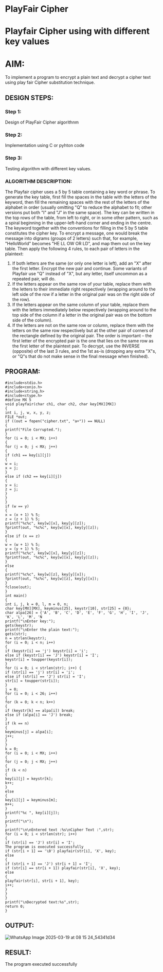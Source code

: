# PlayFair Cipher
# Playfair Cipher using with different key values
# AIM:

To implement a program to encrypt a plain text and decrypt a cipher text using play fair Cipher
substitution technique.
## DESIGN STEPS:

### Step 1:
Design of PlayFair Cipher algorithnm
### Step 2:
Implementation using C or pyhton code
### Step 3:
Testing algorithm with different key values.
### ALGORITHM DESCRIPTION:
The Playfair cipher uses a 5 by 5 table containing a key word or phrase. To generate the key table,
first fill the spaces in the table with the letters of the keyword, then fill the remaining spaces with
the rest of the letters of the alphabet in order (usually omitting "Q" to reduce the alphabet to fit;
other versions put both "I" and "J" in the same space). The key can be written in the top rows of the
table, from left to right, or in some other pattern, such as a spiral beginning in the upper-left-hand
corner and ending in the centre. The keyword together with the conventions for filling in the 5 by 5
table constitutes the cipher key. To encrypt a message, one would break the message into digrams
(groups of 2 letters) such that, for example, "HelloWorld" becomes "HE LL OW OR LD", and map
them out on the key table. Then apply the following 4 rules, to each pair of letters in the plaintext:
1. If both letters are the same (or only one letter is left), add an "X" after the first letter. Encrypt
the new pair and continue. Some
variants of Playfair use "Q" instead of "X", but any letter, itself uncommon as a repeated pair,
will do.
2. If the letters appear on the same row of your table, replace them with the letters to their
immediate right respectively (wrapping around to the left side of the row if a letter in the
original pair was on the right side of the row).
3. If the letters appear on the same column of your table, replace them with the letters
immediately below respectively (wrapping around to the top side of the column if a letter in
the original pair was on the bottom side of the column).
4. If the letters are not on the same row or column, replace them with the letters on the same row
respectively but at the other pair of corners of the rectangle defined by the original pair. The
order is important – the first letter of the encrypted pair is the one that lies on the same row as
the first letter of the plaintext pair. To decrypt, use the INVERSE (opposite) of the last 3 rules,
and the 1st as-is (dropping any extra "X"s, or "Q"s that do not make sense in the final message
when finished).
## PROGRAM:
```
#include<stdio.h>
#include<conio.h>
#include<string.h>
#include<ctype.h>
#define MX 5
void playfair(char ch1, char ch2, char key[MX][MX])
{
int i, j, w, x, y, z;
FILE *out;
if ((out = fopen("cipher.txt", "a+")) == NULL)
{
printf("File Corrupted.");
}
for (i = 0; i < MX; i++)
{
for (j = 0; j < MX; j++)
{
if (ch1 == key[i][j])
{
w = i;
x = j;
}
else if (ch2 == key[i][j])
{
y = i;
z = j;
}
}
}
if (w == y)
{
x = (x + 1) % 5;
z = (z + 1) % 5;
printf("%c%c", key[w][x], key[y][z]);
fprintf(out, "%c%c", key[w][x], key[y][z]);
}
else if (x == z)
{
w = (w + 1) % 5;
y = (y + 1) % 5;
printf("%c%c", key[w][x], key[y][z]);
fprintf(out, "%c%c", key[w][x], key[y][z]);
}
else
{
printf("%c%c", key[w][z], key[y][x]);
fprintf(out, "%c%c", key[w][z], key[y][x]);
}
fclose(out);
}
int main()
{
int i, j, k = 0, l, m = 0, n;
char key[MX][MX], keyminus[25], keystr[10], str[25] = {0};
char alpa[26] = {'A', 'B', 'C', 'D', 'E', 'F', 'G', 'H', 'I', 'J', 'K', 'L', 'M', 'N
printf("\nEnter key:");
gets(keystr);
printf("\nEnter the plain text:");
gets(str);
n = strlen(keystr);
for (i = 0; i < n; i++)
{
if (keystr[i] == 'j') keystr[i] = 'i';
else if (keystr[i] == 'J') keystr[i] = 'I';
keystr[i] = toupper(keystr[i]);
}
for (i = 0; i < strlen(str); i++) {
if (str[i] == 'j') str[i] = 'i';
else if (str[i] == 'J') str[i] = 'I';
str[i] = toupper(str[i]);
}
j = 0;
for (i = 0; i < 26; i++)
{
for (k = 0; k < n; k++)
{
if (keystr[k] == alpa[i]) break;
else if (alpa[i] == 'J') break;
}
if (k == n)
{
keyminus[j] = alpa[i];
j++;
}
}
k = 0;
for (i = 0; i < MX; i++)
{
for (j = 0; j < MX; j++)
{
if (k < n)
{
key[i][j] = keystr[k];
k++;
}
else
{
key[i][j] = keyminus[m];
m++;
}
printf("%c ", key[i][j]);
}
printf("\n");
}
printf("\n\nEntered text :%s\nCipher Text :",str);
for (i = 0; i < strlen(str); i++)
{
if (str[i] == 'J') str[i] = 'I';
The program is executed successfully
if (str[i + 1] == '\0') playfair(str[i], 'X', key);
else
{
if (str[i + 1] == 'J') str[i + 1] = 'I';
if (str[i] == str[i + 1]) playfair(str[i], 'X', key);
else
{
playfair(str[i], str[i + 1], key);
i++;
}
}
}
printf("\nDecrypted text:%s",str);
return 0;
}
```
## OUTPUT:
![WhatsApp Image 2025-03-19 at 08 15 24_54341d34](https://github.com/user-attachments/assets/0388ce45-1e9e-4251-8987-e47be35017e3)


## RESULT:
The program executed successfully
